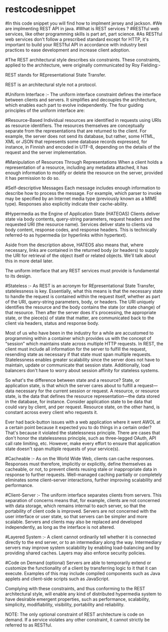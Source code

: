 # restcodesnippet
#In this code snippet you will find how to implment jersey and jackson.
#We are implmenting REST API in java. 
#What is REST services ?
#RESTful web services, like other programming skills is part art, part science.
#As RESTful web services don't follow a prescribed standard except for HTTP, it's important to build your RESTful API in accordance with industry best practices to ease development and increase client adoption.

#The REST architectural style describes six constraints. These constraints, applied to the architecture, were originally communicated by Roy Fielding:-


REST stands for REpresentational State Transfer.

REST is an architectural style not a protocol.

#Uniform Interface :- 
The uniform interface constraint defines the interface between clients and servers. It simplifies and decouples the architecture, which enables each part to evolve independently. The four guiding principles of the uniform interface are:

#Resource-Based
Individual resources are identified in requests using URIs as resource identifiers. The resources themselves are conceptually separate from the representations that are returned to the client. For example, the server does not send its database, but rather, some HTML, XML or JSON that represents some database records expressed, for instance, in Finnish and encoded in UTF-8, depending on the details of the request and the server implementation.

#Manipulation of Resources Through Representations
When a client holds a representation of a resource, including any metadata attached, it has enough information to modify or delete the resource on the server, provided it has permission to do so.

#Self-descriptive Messages
Each message includes enough information to describe how to process the message. For example, which parser to invoke may be specified by an Internet media type (previously known as a MIME type). Responses also explicitly indicate their cache-ability.

#Hypermedia as the Engine of Application State (HATEOAS)
Clients deliver state via body contents, query-string parameters, request headers and the requested URI (the resource name). Services deliver state to clients via body content, response codes, and response headers. This is technically referred-to as hypermedia (or hyperlinks within hypertext).

Aside from the description above, HATEOS also means that, where necessary, links are contained in the returned body (or headers) to supply the URI for retrieval of the object itself or related objects. We'll talk about this in more detail later.

The uniform interface that any REST services must provide is fundamental to its design.

#Stateless :- 
As REST is an acronym for REpresentational State Transfer, statelessness is key. Essentially, what this means is that the necessary state to handle the request is contained within the request itself, whether as part of the URI, query-string parameters, body, or headers. The URI uniquely identifies the resource and the body contains the state (or state change) of that resource. Then after the server does it's processing, the appropriate state, or the piece(s) of state that matter, are communicated back to the client via headers, status and response body.

Most of us who have been in the industry for a while are accustomed to programming within a container which provides us with the concept of “session” which maintains state across multiple HTTP requests. In REST, the client must include all information for the server to fulfill the request, resending state as necessary if that state must span multiple requests. Statelessness enables greater scalability since the server does not have to maintain, update or communicate that session state. Additionally, load balancers don't have to worry about session affinity for stateless systems.

So what's the difference between state and a resource? State, or application state, is that which the server cares about to fulfill a request—data necessary for the current session or request. A resource, or resource state, is the data that defines the resource representation—the data stored in the database, for instance. Consider application state to be data that could vary by client, and per request. Resource state, on the other hand, is constant across every client who requests it.

Ever had back-button issues with a web application where it went AWOL at a certain point because it expected you to do things in a certain order? That's because it violated the statelessness principle. There are cases that don't honor the statelessness principle, such as three-legged OAuth, API call rate limiting, etc. However, make every effort to ensure that application state doesn't span multiple requests of your service(s).

#Cacheable :- 
As on the World Wide Web, clients can cache responses. Responses must therefore, implicitly or explicitly, define themselves as cacheable, or not, to prevent clients reusing stale or inappropriate data in response to further requests. Well-managed caching partially or completely eliminates some client–server interactions, further improving scalability and performance.

#Client-Server :-
The uniform interface separates clients from servers. This separation of concerns means that, for example, clients are not concerned with data storage, which remains internal to each server, so that the portability of client code is improved. Servers are not concerned with the user interface or user state, so that servers can be simpler and more scalable. Servers and clients may also be replaced and developed independently, as long as the interface is not altered.


#Layered System :-
A client cannot ordinarily tell whether it is connected directly to the end server, or to an intermediary along the way. Intermediary servers may improve system scalability by enabling load-balancing and by providing shared caches. Layers may also enforce security policies.

#Code on Demand (optional)
Servers are able to temporarily extend or customize the functionality of a client by transferring logic to it that it can execute. Examples of this may include compiled components such as Java applets and client-side scripts such as JavaScript.

Complying with these constraints, and thus conforming to the REST architectural style, will enable any kind of distributed hypermedia system to have desirable emergent properties, such as performance, scalability, simplicity, modifiability, visibility, portability and reliability.

NOTE: The only optional constraint of REST architecture is code on demand. If a service violates any other constraint, it cannot strictly be referred to as RESTful.

